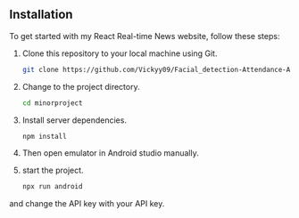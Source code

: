 ## Installation
To get started with my React Real-time News website, follow these steps:

1. Clone this repository to your local machine using Git.
     ```bash
   git clone https://github.com/Vickyy09/Facial_detection-Attendance-App.git
   ```
2. Change to the project directory.
     ```bash
     cd minorproject
     ```

3. Install server dependencies.
    ```bash
    npm install
    ```
4. Then open emulator in Android studio manually.
    
5. start the project.
     ```bash
     npx run android
     ```
and change the API key with your API key.
